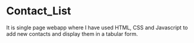 # Contact_List
It is single page webapp where I have used HTML, CSS and Javascript to add new contacts and display them in a tabular form.

